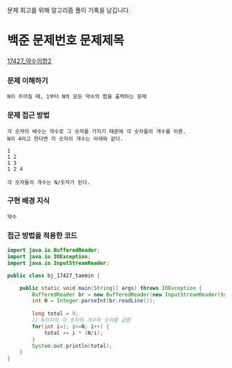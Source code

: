 문제 회고를 위해 알고리즘 풀이 기록을 남깁니다.

# 백준 문제번호 문제제목
[17427_약수의합2](https://www.acmicpc.net/problem/17427)

### 문제 이해하기
`N이 주어질 때, 1부터 N의 모든 약수의 합을 출력하는 문제`
 

### 문제 접근 방법
```
각 숫자의 배수는 약수로 그 숫자를 가지기 때문에 각 숫자들의 개수를 이용.
N이 4라고 한다면 각 숫자의 개수는 아래와 같다.

1
1 2
1 3
1 2 4

각 숫자들의 개수는 N/숫자가 된다.
```

### 구현 배경 지식
`약수`



### 접근 방법을 적용한 코드
```java
import java.io.BufferedReader;
import java.io.IOException;
import java.io.InputStreamReader;

public class bj_17427_taemin {

	public static void main(String[] args) throws IOException {
		BufferedReader br = new BufferedReader(new InputStreamReader(System.in));
		int N = Integer.parseInt(br.readLine());
		
		long total = 0;
		// N까지의 각 숫자의 개수와 숫자를 곱함
		for(int i=1; i<=N; i++) {
			total += i * (N/i);
		}
		System.out.println(total);
	}
}
```

